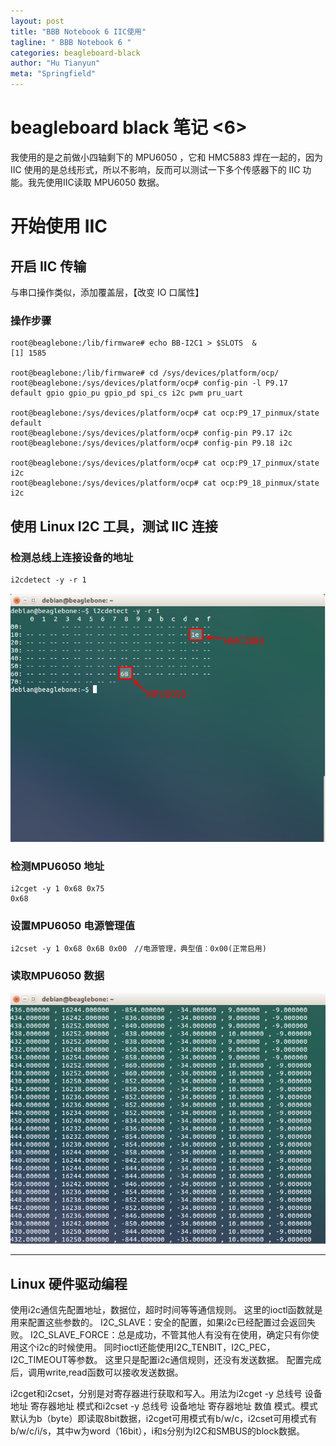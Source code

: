 ```yaml
---
layout: post
title: "BBB Notebook 6 IIC使用"
tagline: " BBB Notebook 6 "
categories: beagleboard-black
author: "Hu Tianyun"
meta: "Springfield"
---
```


# beagleboard black 笔记 <6>
我使用的是之前做小四轴剩下的 MPU6050 ，它和 HMC5883 焊在一起的，因为IIC 使用的是总线形式，所以不影响，反而可以测试一下多个传感器下的 IIC 功能。我先使用IIC读取 MPU6050 数据。

# 开始使用 IIC

## 开启 IIC 传输
与串口操作类似，添加覆盖层，【改变 IO 口属性】

### 操作步骤
	root@beaglebone:/lib/firmware# echo BB-I2C1 > $SLOTS  &
	[1] 1585

	root@beaglebone:/lib/firmware# cd /sys/devices/platform/ocp/
	root@beaglebone:/sys/devices/platform/ocp# config-pin -l P9.17
	default gpio gpio_pu gpio_pd spi_cs i2c pwm pru_uart

	root@beaglebone:/sys/devices/platform/ocp# cat ocp:P9_17_pinmux/state
	default
	root@beaglebone:/sys/devices/platform/ocp# config-pin P9.17 i2c
	root@beaglebone:/sys/devices/platform/ocp# config-pin P9.18 i2c

	root@beaglebone:/sys/devices/platform/ocp# cat ocp:P9_17_pinmux/state
	i2c
	root@beaglebone:/sys/devices/platform/ocp# cat ocp:P9_18_pinmux/state
	i2c

	

## 使用 Linux I2C 工具，测试 IIC 连接
### 检测总线上连接设备的地址

	i2cdetect -y -r 1

![iic-findID](/post_img/BBB-img/iic-findID.png  "iic-findID")

### 检测MPU6050 地址
	i2cget -y 1 0x68 0x75
	0x68

### 设置MPU6050 电源管理值

	i2cset -y 1 0x68 0x6B 0x00　//电源管理，典型值：0x00(正常启用)

### 读取MPU6050 数据
![mpu-origindata](/post_img/BBB-img/mpu-origindata.png  "mpu-origindata")

---------
## Linux 硬件驱动编程

使用i2c通信先配置地址，数据位，超时时间等等通信规则。
这里的ioctl函数就是用来配置这些参数的。
I2C_SLAVE：安全的配置，如果i2c已经配置过会返回失败。
 I2C_SLAVE_FORCE：总是成功，不管其他人有没有在使用，确定只有你使用这个i2c的时候使用。
同时ioctl还能使用I2C_TENBIT，I2C_PEC，I2C_TIMEOUT等参数。
这里只是配置i2c通信规则，还没有发送数据。
配置完成后，调用write,read函数可以接收发送数据。


i2cget和i2cset，分别是对寄存器进行获取和写入。用法为i2cget -y 总线号 设备地址 寄存器地址 模式和i2cset -y 总线号 设备地址 寄存器地址 数值 模式。模式默认为b（byte）即读取8bit数据，i2cget可用模式有b/w/c，i2cset可用模式有b/w/c/i/s，其中w为word（16bit），i和s分别为I2C和SMBUS的block数据。